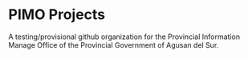 # PIMO Projects

A testing/provisional github organization for the Provincial Information Manage
Office of the Provincial Government of Agusan del Sur.
